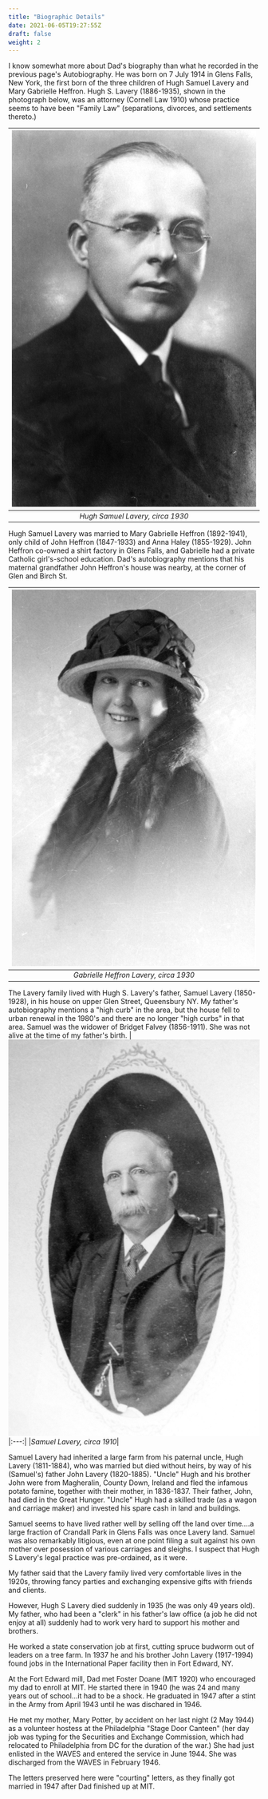 ```yaml
---
title: "Biographic Details"
date: 2021-06-05T19:27:55Z
draft: false
weight: 2
---
```

I know somewhat more about Dad's biography than what he recorded in the
previous page's Autobiography. He was born on 7 July 1914 in Glens Falls, 
New York, the first born of the three children of Hugh Samuel Lavery 
and Mary Gabrielle Heffron.  Hugh S. Lavery (1886-1935), shown in the photograph below,
was an attorney (Cornell Law 1910) whose practice seems to have been "Family Law" (separations, divorces, and settlements thereto.)

| ![portrait HHL](HughSLavery.jpg?height=300px) |
|:---:|
|*Hugh Samuel Lavery, circa 1930*|

Hugh Samuel Lavery was married to Mary Gabrielle Heffron (1892-1941), only child of John Heffron (1847-1933) and Anna Haley (1855-1929).
John Heffron co-owned a shirt factory in Glens Falls, and Gabrielle had a private Catholic girl's-school education. Dad's autobiography
mentions that his maternal grandfather John Heffron's house was nearby, at the corner of Glen and Birch St. 

| ![Gabrielle Portrait](GabrielleHeffron.jpg?height=300px) |
|:---:|
|*Gabrielle Heffron Lavery, circa 1930*|

The Lavery family lived with Hugh S. Lavery's father, Samuel Lavery (1850-1928), in his house on 
upper Glen Street, Queensbury NY.  My father's autobiography mentions a "high curb" in the area, but the house fell to 
urban renewal in the 1980's and there are no longer "high curbs" in that area. Samuel was the widower of Bridget Falvey (1856-1911).  She was not alive at the time of my father's birth.
| ![Portrait Samuel Lavery](SamuelLavery.jpg?height=300px)
|:---:|
|*Samuel Lavery, circa 1910*|

Samuel Lavery had inherited a large farm from his paternal uncle, Hugh Lavery (1811-1884), who was married but died without heirs, by way of his (Samuel's) father John Lavery (1820-1885). "Uncle" Hugh and his brother John were from Magheralin, County Down, Ireland and fled the infamous potato famine, together with their mother, in 1836-1837. Their father, John, had died in the Great Hunger.  "Uncle" Hugh had a skilled trade (as a wagon and carriage maker) and invested his spare cash in land and buildings.

Samuel seems to have lived rather well by selling off the land over time....a large fraction of Crandall Park in Glens Falls was once Lavery land.
Samuel was also remarkably litigious, even at one point filing a suit against his own mother over posession of various carriages and sleighs.  I suspect that Hugh S Lavery's legal practice was pre-ordained, as it were.

My father said that the Lavery family lived very comfortable lives in the 1920s, throwing fancy parties and exchanging expensive gifts with friends and clients.

However, Hugh S Lavery died suddenly in 1935 (he was only 49 years old). My father, who had been a "clerk" in his father's law office (a job he did not enjoy at all) suddenly had to work very hard to support his mother and brothers.   

He worked a state conservation job at first, cutting spruce budworm out of leaders on a tree farm. In 1937 he and his brother John Lavery (1917-1994) found jobs in the International Paper facility then in Fort Edward, NY.

At the Fort Edward mill, Dad met Foster Doane (MIT 1920) who encouraged my dad to enroll at MIT. He started there in 1940 (he was 24 and many years out of school...it had to be a shock. He graduated in 1947 after a stint in the Army from April 1943 until he was dischared in 1946.  

He met my mother, Mary Potter, by accident on her last night (2 May 1944) as a volunteer hostess at the Philadelphia "Stage Door Canteen" (her day job was typing for the Securities and Exchange Commission, 
which had relocated to Philadelphia from DC for the duration of the war.) She had just enlisted in the WAVES and entered the service in June 1944. She was discharged from the WAVES in February 1946.  
 
The letters preserved here were "courting" letters, as they finally got married in 1947 after Dad finished up at MIT.

